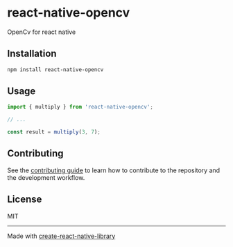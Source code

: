 # react-native-opencv

OpenCv for react native

## Installation

```sh
npm install react-native-opencv
```

## Usage


```js
import { multiply } from 'react-native-opencv';

// ...

const result = multiply(3, 7);
```

## Contributing

See the [contributing guide](CONTRIBUTING.md) to learn how to contribute to the repository and the development workflow.

## License

MIT

---

Made with [create-react-native-library](https://github.com/callstack/react-native-builder-bob)
